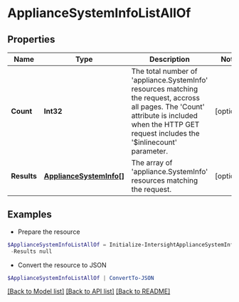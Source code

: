 # ApplianceSystemInfoListAllOf
## Properties

Name | Type | Description | Notes
------------ | ------------- | ------------- | -------------
**Count** | **Int32** | The total number of &#39;appliance.SystemInfo&#39; resources matching the request, accross all pages. The &#39;Count&#39; attribute is included when the HTTP GET request includes the &#39;$inlinecount&#39; parameter. | [optional] 
**Results** | [**ApplianceSystemInfo[]**](ApplianceSystemInfo.md) | The array of &#39;appliance.SystemInfo&#39; resources matching the request. | [optional] 

## Examples

- Prepare the resource
```powershell
$ApplianceSystemInfoListAllOf = Initialize-IntersightApplianceSystemInfoListAllOf  -Count null `
 -Results null
```

- Convert the resource to JSON
```powershell
$ApplianceSystemInfoListAllOf | ConvertTo-JSON
```

[[Back to Model list]](../README.md#documentation-for-models) [[Back to API list]](../README.md#documentation-for-api-endpoints) [[Back to README]](../README.md)

